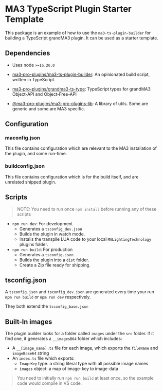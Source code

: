 # MA3 TypeScript Plugin Starter Template

This package is an example of how to use the `ma3-ts-plugin-builder` for building a TypeScript grandMA3 plugin.
It can be used as a starter template.

## Dependencies

- Uses node `>=16.20.0`

- [ma3-pro-plugins/ma3-ts-plugin-builder](https://github.com/ma3-pro-plugins/ma3-ts-plugin-builder): An opinionated build script, written in TypeScript.
- [ma3-pro-plugins/grandma3-ts-type](https://github.com/ma3-pro-plugins/grandma3-ts-types): TypeScript types for grandMA3 Object-API and Object-Free-API
- [@ma3-pro-plugins/ma3-pro-plugins-lib](https://github.com/ma3-pro-plugins/ma3-pro-plugins-lib): A library of utils. Some are generic and some are MA3 specific.

## Configuration

### maconfig.json

This file contains configuration which are relevant to the MA3 installation of the plugin, and some run-time.

### buildconfig.json

This file contains configuration which is for the build itself, and are unrelated shipped plugin.

## Scripts

> NOTE: You need to run once `npm install` before running any of these scripts

- `npm run dev`: For development
  - Generates a `tsconfig_dev.json`
  - Builds the plugin in watch mode.
  - Installs the transpile LUA code to your local `MALightingTechnology` plugins folder.
- `npm run build`: For production
  - Generates a `tsconfig.json`
  - Builds the plugin into a `dist` folder.
  - Create a Zip file ready for shipping.

## tsconfig.json

A `tsconfig.json` and `tsconfig_dev.json` are generated every time your run `npm run build` or `npm run dev` respectively.

They both extend the `tsconfig_base.json`

## Built-In images

The plugin builder looks for a folder called `images` under the `src` folder.
If it find one, it generates a `__imagesB64` folder which includes:

- A `__[image_name].ts` file for each image, which exports the `fileName` and `imageBase64` string
- An `index.ts` file which exports:
  - `ImageKey` type: a string literal type with all possible image names
  - `images` object: a map of image-key to image-data

> You need to initially run `npm run build` at least once, so the example code would compile in VS code.
